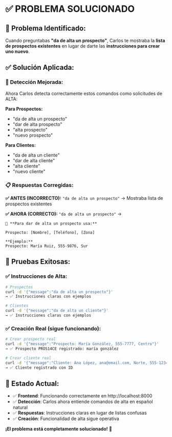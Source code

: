 # ✅ PROBLEMA SOLUCIONADO

## 🚫 **Problema Identificado:**
Cuando preguntabas **"da de alta un prospecto"**, Carlos te mostraba la **lista de prospectos existentes** en lugar de darte las **instrucciones para crear uno nuevo**.

## ✅ **Solución Aplicada:**

### 🎯 **Detección Mejorada:**
Ahora Carlos detecta correctamente estos comandos como solicitudes de ALTA:

**Para Prospectos:**
- "da de alta un prospecto"
- "dar de alta prospecto" 
- "alta prospecto"
- "nuevo prospecto"

**Para Clientes:**
- "da de alta un cliente"
- "dar de alta cliente"
- "alta cliente"  
- "nuevo cliente"

### 📋 **Respuestas Corregidas:**

**✅ ANTES (INCORRECTO):**
`"da de alta un prospecto"` → Mostraba lista de prospectos existentes

**✅ AHORA (CORRECTO):**
`"da de alta un prospecto"` → 
```
🎯 **Para dar de alta un prospecto usa:**

Prospecto: [Nombre], [Teléfono], [Zona]

**Ejemplo:**
Prospecto: María Ruiz, 555-9876, Sur
```

## 🧪 **Pruebas Exitosas:**

### ✅ **Instrucciones de Alta:**
```bash
# Prospectos
curl -d '{"message":"da de alta un prospecto"}'
→ ✅ Instrucciones claras con ejemplos

# Clientes  
curl -d '{"message":"da de alta un cliente"}'
→ ✅ Instrucciones claras con ejemplos
```

### ✅ **Creación Real (sigue funcionando):**
```bash
# Crear prospecto real
curl -d '{"message":"Prospecto: María González, 555-7777, Centro"}'
→ ✅ Prospecto PROS14CE registrado: maría gonzález

# Crear cliente real
curl -d '{"message":"Cliente: Ana López, ana@email.com, Norte, 555-1234, 350"}'
→ ✅ Cliente registrado con ID
```

## 🎯 **Estado Actual:**
- ✅ **Frontend**: Funcionando correctamente en http://localhost:8000
- ✅ **Detección**: Carlos ahora entiende comandos de alta en español natural
- ✅ **Respuestas**: Instrucciones claras en lugar de listas confusas
- ✅ **Creación**: Funcionalidad de alta sigue operativa

**¡El problema está completamente solucionado!** 🎉

